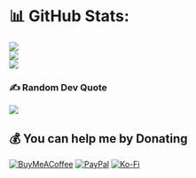 

# 📊 GitHub Stats:
![](https://github-readme-stats.vercel.app/api?username=ioanaydgn&theme=dark&hide_border=false&include_all_commits=false&count_private=false)<br/>
![](https://github-readme-streak-stats.herokuapp.com/?user=ioanaydgn&theme=dark&hide_border=false)<br/>
![](https://github-readme-stats.vercel.app/api/top-langs/?username=ioanaydgn&theme=dark&hide_border=false&include_all_commits=false&count_private=false&layout=compact)

### ✍️ Random Dev Quote
![](https://quotes-github-readme.vercel.app/api?type=horizontal&theme=radical)

  ## 💰 You can help me by Donating
  [![BuyMeACoffee](https://img.shields.io/badge/Buy%20Me%20a%20Coffee-ffdd00?style=for-the-badge&logo=buy-me-a-coffee&logoColor=black)](https://buymeacoffee.com/aydgn) [![PayPal](https://img.shields.io/badge/PayPal-00457C?style=for-the-badge&logo=paypal&logoColor=white)](https://paypal.me/mertaydgn) [![Ko-Fi](https://img.shields.io/badge/Ko--fi-F16061?style=for-the-badge&logo=ko-fi&logoColor=white)](https://ko-fi.com/aydgn) 

  
<!-- Proudly created with GPRM ( https://gprm.itsvg.in ) -->
